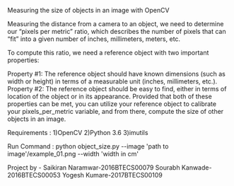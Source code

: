  
Measuring the size of objects in an image with OpenCV


Measuring the distance from a camera to an object, we need to determine our “pixels per metric” ratio, which describes the number of pixels that can “fit” into a given number of inches, millimeters, meters, etc.

To compute this ratio, we need a reference object with two important properties:

  Property #1: The reference object should have known dimensions (such as width or height) in terms of a measurable unit (inches,                       millimeters, etc.).
  Property #2: The reference object should be easy to find, either in terms of location of the object or in its appearance.
           Provided that both of these properties can be met, you can utilize your reference object to calibrate your pixels_per_metric                variable, and from there, compute the size of other objects in an image.
       
Requirements : 1)OpenCV 2)Python 3.6 3)imutils


Run Command : python object_size.py --image 'path to image'/example_01.png --width 'width in cm'

Project by -
Saikiran Naramwar-2016BTECS00079
Sourabh Kanwade-2016BTECS00053
Yogesh Kumare-2017BTECS00109
